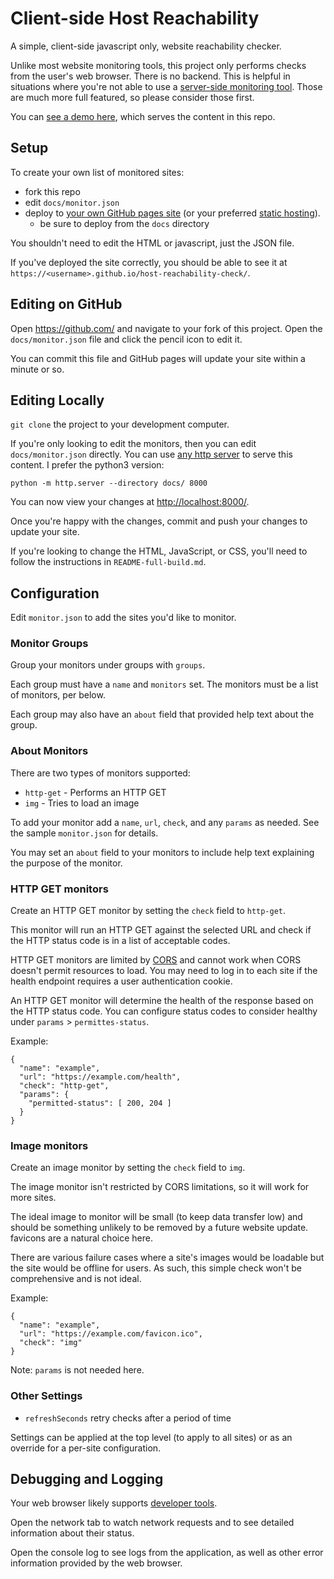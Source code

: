 # Client-side Host Reachability

A simple, client-side javascript only, website reachability checker.

Unlike most website monitoring tools, this project only performs checks from the user's web browser.
There is no backend.
This is helpful in situations where you're not able to use a [server-side monitoring tool](https://github.com/Enapiuz/awesome-monitoring).
Those are much more full featured, so please consider those first.

You can [see a demo here](https://alexsci.com/host-reachability-check/), which serves the content in this repo.

## Setup

To create your own list of monitored sites:

* fork this repo
* edit `docs/monitor.json`
* deploy to [your own GitHub pages site](https://gohugo.io/hosting-and-deployment/hosting-on-github/) (or your preferred [static hosting](https://github.com/b-long/awesome-static-hosting-and-cms#free-hosting)).
  * be sure to deploy from the `docs` directory

You shouldn't need to edit the HTML or javascript, just the JSON file.

If you've deployed the site correctly, you should be able to see it at `https://<username>.github.io/host-reachability-check/`.

## Editing on GitHub

Open https://github.com/ and navigate to your fork of this project.
Open the `docs/monitor.json` file and click the pencil icon to edit it.

You can commit this file and GitHub pages will update your site within a minute or so.


## Editing Locally

`git clone` the project to your development computer.

If you're only looking to edit the monitors, then you can edit `docs/monitor.json` directly.
You can use [any http server](https://github.com/praharshjain/http-server-one-liners) to serve this content.
I prefer the python3 version:

    python -m http.server --directory docs/ 8000

You can now view your changes at [http://localhost:8000/](http://localhost:8000).

Once you're happy with the changes, commit and push your changes to update your site.

If you're looking to change the HTML, JavaScript, or CSS, you'll need to follow the instructions in `README-full-build.md`.


## Configuration

Edit `monitor.json` to add the sites you'd like to monitor.

### Monitor Groups

Group your monitors under groups with `groups`.

Each group must have a `name` and `monitors` set.
The monitors must be a list of monitors, per below.

Each group may also have an `about` field that provided help text about the group.


### About Monitors

There are two types of monitors supported:
* `http-get` - Performs an HTTP GET
* `img` - Tries to load an image

To add your monitor add a `name`, `url`, `check`, and any `params` as needed.
See the sample `monitor.json` for details.

You may set an `about` field to your monitors to include help text explaining the purpose of the monitor.


### HTTP GET monitors

Create an HTTP GET monitor by setting the `check` field to `http-get`.

This monitor will run an HTTP GET against the selected URL and check if the HTTP status code is in a list of acceptable codes.

HTTP GET monitors are limited by [CORS](https://developer.mozilla.org/en-US/docs/Web/HTTP/CORS) and cannot work when CORS doesn't permit resources to load.
You may need to log in to each site if the health endpoint requires a user authentication cookie.

An HTTP GET monitor will determine the health of the response based on the HTTP status code. You can configure status codes to consider healthy under `params` > `permittes-status`.

Example:
```
{
  "name": "example",
  "url": "https://example.com/health",
  "check": "http-get",
  "params": {
    "permitted-status": [ 200, 204 ]
  }
}
```

### Image monitors

Create an image monitor by setting the `check` field to `img`.

The image monitor isn't restricted by CORS limitations, so it will work for more sites.

The ideal image to monitor will be small (to keep data transfer low) and should be something unlikely to be removed by a future website update.
favicons are a natural choice here.

There are various failure cases where a site's images would be loadable but the site would be offline for users.
As such, this simple check won't be comprehensive and is not ideal.

Example:

```
{
  "name": "example",
  "url": "https://example.com/favicon.ico",
  "check": "img"
}
```

Note: `params` is not needed here.


### Other Settings

* `refreshSeconds` retry checks after a period of time

Settings can be applied at the top level (to apply to all sites) or as an override for a per-site configuration.


## Debugging and Logging

Your web browser likely supports [developer tools](https://www.computerhope.com/issues/ch002153.htm).

Open the network tab to watch network requests and to see detailed information about their status.

Open the console log to see logs from the application, as well as other error information provided by the web browser.

